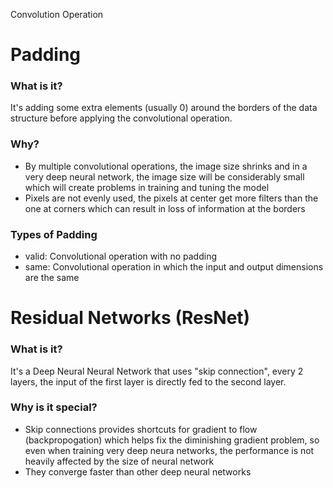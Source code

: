 Convolution Operation

# Padding 

### What is it? ###
It's adding some extra elements (usually 0) around the borders of the data structure before applying the convolutional operation. 

### Why? ###
* By multiple convolutional operations, the image size shrinks and in a very deep neural network, the image size will be considerably small which will create problems in training and tuning the model
*  Pixels are not evenly used, the pixels at center get more filters than the one at corners which can result in loss of information at the borders

### Types of Padding ###
* valid: Convolutional operation with no padding
*  same: Convolutional operation in which the input and output dimensions are the same


# Residual Networks (ResNet)

### What is it? ###
It's a Deep Neural Neural Network that uses "skip connection", every 2 layers, the input of the first layer is directly fed to the second layer.

### Why is it special? ###
* Skip connections provides shortcuts for gradient to flow (backpropogation) which helps fix the diminishing gradient problem, so even when training very deep neura networks, the performance is not heavily affected by the size of neural network
* They converge faster than other deep neural networks
